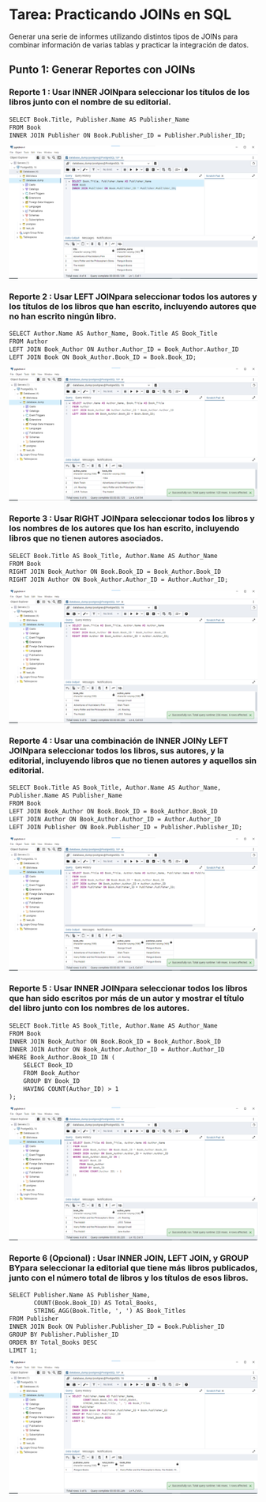 # Tarea: Practicando JOINs en SQL

Generar una serie de informes utilizando distintos tipos de JOINs para combinar información de varias tablas y practicar la integración de datos.

## Punto 1: Generar Reportes con JOINs


### Reporte 1 : Usar INNER JOINpara seleccionar los títulos de los libros junto con el nombre de su editorial.

```
SELECT Book.Title, Publisher.Name AS Publisher_Name
FROM Book
INNER JOIN Publisher ON Book.Publisher_ID = Publisher.Publisher_ID;
```
![Reporte 1](img/Reporte1.png)

### Reporte 2 : Usar LEFT JOINpara seleccionar todos los autores y los títulos de los libros que han escrito, incluyendo autores que no han escrito ningún libro.

```
SELECT Author.Name AS Author_Name, Book.Title AS Book_Title
FROM Author
LEFT JOIN Book_Author ON Author.Author_ID = Book_Author.Author_ID
LEFT JOIN Book ON Book_Author.Book_ID = Book.Book_ID;
```
![Reporte 2](img/Reporte2.png)

### Reporte 3 : Usar RIGHT JOINpara seleccionar todos los libros y los nombres de los autores que los han escrito, incluyendo libros que no tienen autores asociados.

```
SELECT Book.Title AS Book_Title, Author.Name AS Author_Name
FROM Book
RIGHT JOIN Book_Author ON Book.Book_ID = Book_Author.Book_ID
RIGHT JOIN Author ON Book_Author.Author_ID = Author.Author_ID;
```
![Reporte 3](img/Reporte3.png)

### Reporte 4 : Usar una combinación de INNER JOINy LEFT JOINpara seleccionar todos los libros, sus autores, y la editorial, incluyendo libros que no tienen autores y aquellos sin editorial.

```
SELECT Book.Title AS Book_Title, Author.Name AS Author_Name, Publisher.Name AS Publisher_Name
FROM Book
LEFT JOIN Book_Author ON Book.Book_ID = Book_Author.Book_ID
LEFT JOIN Author ON Book_Author.Author_ID = Author.Author_ID
LEFT JOIN Publisher ON Book.Publisher_ID = Publisher.Publisher_ID;
```
![Reporte 4](img/Reporte4.png)

### Reporte 5 : Usar INNER JOINpara seleccionar todos los libros que han sido escritos por más de un autor y mostrar el título del libro junto con los nombres de los autores.

```
SELECT Book.Title AS Book_Title, Author.Name AS Author_Name
FROM Book
INNER JOIN Book_Author ON Book.Book_ID = Book_Author.Book_ID
INNER JOIN Author ON Book_Author.Author_ID = Author.Author_ID
WHERE Book_Author.Book_ID IN (
    SELECT Book_ID
    FROM Book_Author
    GROUP BY Book_ID
    HAVING COUNT(Author_ID) > 1
);
```
![Reporte 5](img/Reporte5.png)

### Reporte 6 (Opcional) : Usar INNER JOIN, LEFT JOIN, y GROUP BYpara seleccionar la editorial que tiene más libros publicados, junto con el número total de libros y los títulos de esos libros.

```
SELECT Publisher.Name AS Publisher_Name, 
       COUNT(Book.Book_ID) AS Total_Books, 
       STRING_AGG(Book.Title, ', ') AS Book_Titles
FROM Publisher
INNER JOIN Book ON Publisher.Publisher_ID = Book.Publisher_ID
GROUP BY Publisher.Publisher_ID
ORDER BY Total_Books DESC
LIMIT 1;
```
![Reporte 6](img/Reporte6.png)


